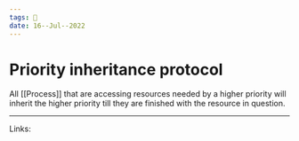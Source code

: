 ```yaml
---
tags: 🌱
date: 16--Jul--2022
---
```


# Priority inheritance protocol

All [[Process]] that are accessing resources needed by a higher priority will inherit the higher priority till they are finished with the resource in question.

---
Links: 